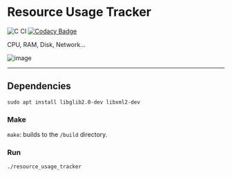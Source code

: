 # Resource Usage Tracker

![C CI](https://github.com/BerkeKaragoz/Resource-Usage-Tracker/workflows/C%20CI/badge.svg) [![Codacy Badge](https://api.codacy.com/project/badge/Grade/e531974075fe4548985e7a14f92b5a4f)](https://app.codacy.com/manual/e.berkekaragoz/Resource-Usage-Tracker?utm_source=github.com&utm_medium=referral&utm_content=BerkeKaragoz/Resource-Usage-Tracker&utm_campaign=Badge_Grade_Settings)

CPU, RAM, Disk, Network...

![image](https://user-images.githubusercontent.com/34271483/153210475-e521f504-3d86-4f4c-a8ac-00e3a329731c.png)

---

## Dependencies
`sudo apt install libglib2.0-dev libxml2-dev`

### Make
`make`: builds to the `/build` directory.

### Run
`./resource_usage_tracker`
